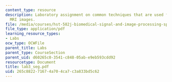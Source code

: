```yaml
---
content_type: resource
description: Laboratory assignment on common techniques that are used for post-processing
  MRI images.
file: /media/courses/hst-582j-biomedical-signal-and-image-processing-spring-2007/265c882271674a704ca7c3a833bd5c62_lab3_seg.pdf
file_type: application/pdf
learning_resource_types:
- Labs
ocw_type: OCWFile
parent_title: Labs
parent_type: CourseSection
parent_uid: d60265c0-3541-c848-05ab-e9eb593cdd92
resourcetype: Document
title: lab3_seg.pdf
uid: 265c8822-7167-4a70-4ca7-c3a833bd5c62
---
```

